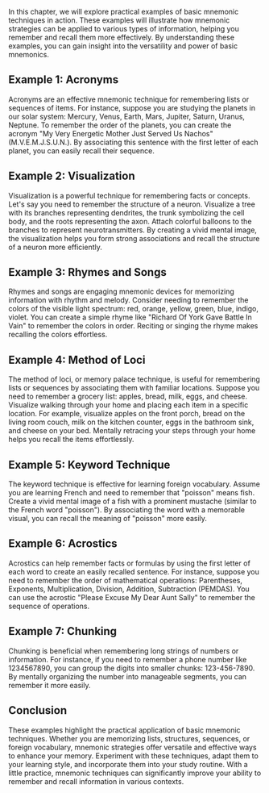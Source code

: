 
In this chapter, we will explore practical examples of basic mnemonic techniques in action. These examples will illustrate how mnemonic strategies can be applied to various types of information, helping you remember and recall them more effectively. By understanding these examples, you can gain insight into the versatility and power of basic mnemonics.

## Example 1: Acronyms

Acronyms are an effective mnemonic technique for remembering lists or sequences of items. For instance, suppose you are studying the planets in our solar system: Mercury, Venus, Earth, Mars, Jupiter, Saturn, Uranus, Neptune. To remember the order of the planets, you can create the acronym "My Very Energetic Mother Just Served Us Nachos" (M.V.E.M.J.S.U.N.). By associating this sentence with the first letter of each planet, you can easily recall their sequence.

## Example 2: Visualization

Visualization is a powerful technique for remembering facts or concepts. Let's say you need to remember the structure of a neuron. Visualize a tree with its branches representing dendrites, the trunk symbolizing the cell body, and the roots representing the axon. Attach colorful balloons to the branches to represent neurotransmitters. By creating a vivid mental image, the visualization helps you form strong associations and recall the structure of a neuron more efficiently.

## Example 3: Rhymes and Songs

Rhymes and songs are engaging mnemonic devices for memorizing information with rhythm and melody. Consider needing to remember the colors of the visible light spectrum: red, orange, yellow, green, blue, indigo, violet. You can create a simple rhyme like "Richard Of York Gave Battle In Vain" to remember the colors in order. Reciting or singing the rhyme makes recalling the colors effortless.

## Example 4: Method of Loci

The method of loci, or memory palace technique, is useful for remembering lists or sequences by associating them with familiar locations. Suppose you need to remember a grocery list: apples, bread, milk, eggs, and cheese. Visualize walking through your home and placing each item in a specific location. For example, visualize apples on the front porch, bread on the living room couch, milk on the kitchen counter, eggs in the bathroom sink, and cheese on your bed. Mentally retracing your steps through your home helps you recall the items effortlessly.

## Example 5: Keyword Technique

The keyword technique is effective for learning foreign vocabulary. Assume you are learning French and need to remember that "poisson" means fish. Create a vivid mental image of a fish with a prominent mustache (similar to the French word "poisson"). By associating the word with a memorable visual, you can recall the meaning of "poisson" more easily.

## Example 6: Acrostics

Acrostics can help remember facts or formulas by using the first letter of each word to create an easily recalled sentence. For instance, suppose you need to remember the order of mathematical operations: Parentheses, Exponents, Multiplication, Division, Addition, Subtraction (PEMDAS). You can use the acrostic "Please Excuse My Dear Aunt Sally" to remember the sequence of operations.

## Example 7: Chunking

Chunking is beneficial when remembering long strings of numbers or information. For instance, if you need to remember a phone number like 1234567890, you can group the digits into smaller chunks: 123-456-7890. By mentally organizing the number into manageable segments, you can remember it more easily.

## Conclusion

These examples highlight the practical application of basic mnemonic techniques. Whether you are memorizing lists, structures, sequences, or foreign vocabulary, mnemonic strategies offer versatile and effective ways to enhance your memory. Experiment with these techniques, adapt them to your learning style, and incorporate them into your study routine. With a little practice, mnemonic techniques can significantly improve your ability to remember and recall information in various contexts.
